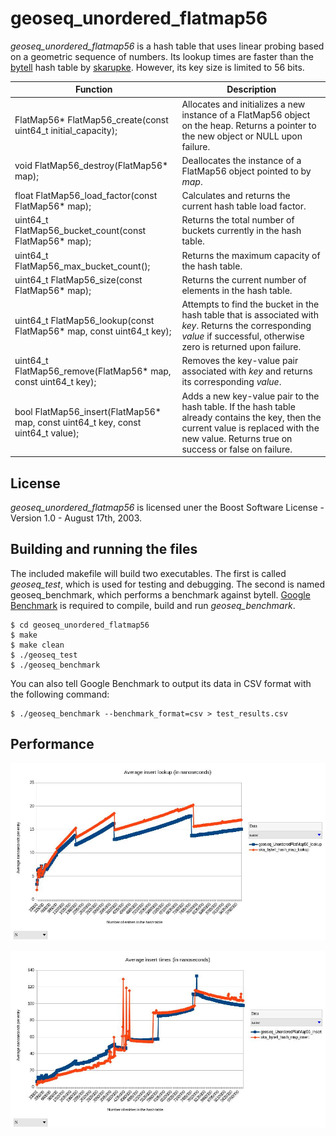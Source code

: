 # geoseq_unordered_flatmap56

*geoseq_unordered_flatmap56* is a hash table that uses linear probing based on a geometric sequence of numbers. Its lookup times are faster than the [bytell](https://github.com/skarupke/flat_hash_map) hash table by [skarupke](https://github.com/skarupke). However, its key size is limited to 56 bits.

|Function|Description|
|--------|-----------|
|FlatMap56* FlatMap56_create(const uint64_t initial_capacity);|Allocates and initializes a new instance of a FlatMap56 object on the heap. Returns a pointer to the new object or NULL upon failure.|
|void FlatMap56_destroy(FlatMap56* map);|Deallocates the instance of a FlatMap56 object pointed to by *map*.|
|float FlatMap56_load_factor(const FlatMap56* map);|Calculates and returns the current hash table load factor.|
|uint64_t FlatMap56_bucket_count(const FlatMap56* map);|Returns the total number of buckets currently in the hash table.|
|uint64_t FlatMap56_max_bucket_count();|Returns the maximum capacity of the hash table.|
|uint64_t FlatMap56_size(const FlatMap56* map);|Returns the current number of elements in the hash table.|
|uint64_t FlatMap56_lookup(const FlatMap56* map, const uint64_t key);|Attempts to find the bucket in the hash table that is associated with *key*. Returns the corresponding *value* if successful, otherwise zero is returned upon failure.|
|uint64_t FlatMap56_remove(FlatMap56* map, const uint64_t key);|Removes the key-value pair associated with *key* and returns its corresponding *value*.|
|bool FlatMap56_insert(FlatMap56* map, const uint64_t key, const uint64_t value);|Adds a new key-value pair to the hash table. If the hash table already contains the key, then the current value is replaced with the new value. Returns true on success or false on failure.|

## License

*geoseq_unordered_flatmap56* is licensed uner the Boost Software License - Version 1.0 - August 17th, 2003.

## Building and running the files

The included makefile will build two executables. The first is called *geoseq_test*, which is used for testing and debugging. The second is named geoseq_benchmark, which performs a benchmark against bytell. [Google Benchmark](https://github.com/google/benchmark) is required to compile, build and run *geoseq_benchmark*.

    $ cd geoseq_unordered_flatmap56
    $ make
    $ make clean
    $ ./geoseq_test
    $ ./geoseq_benchmark

You can also tell Google Benchmark to output its data in CSV format with the following command:

    $ ./geoseq_benchmark --benchmark_format=csv > test_results.csv

## Performance

![Average lookup times](./images/lookup_chart.jpg)

![Average insertion/construction times](./images/insert_chart.jpg)